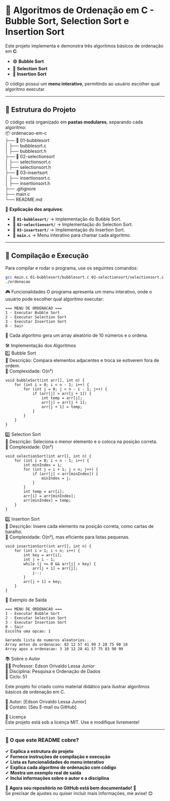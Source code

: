 # 🔢 Algoritmos de Ordenação em C - Bubble Sort, Selection Sort e Insertion Sort

Este projeto implementa e demonstra três algoritmos básicos de ordenação em **C**:
- 🟢 **Bubble Sort**
- 🔵 **Selection Sort**
- 🔴 **Insertion Sort**

O código possui um **menu interativo**, permitindo ao usuário escolher qual algoritmo executar.

---

## 📂 **Estrutura do Projeto**
O código está organizado em **pastas modulares**, separando cada algoritmo:  
📦 ordenacao-em-c  
├── 📂 01-bubblesort  
│ ├── bubblesort.c  
│ ├── bubblesort.h  
├── 📂 02-selectionsort  
│ ├── selectionsort.c  
│ ├── selectionsort.h  
├── 📂 03-insertsort  
│ ├── insertionsort.c  
│ ├── insertionsort.h  
├── .gitignore  
├── main.c  
└── README.md  

📌 **Explicação dos arquivos**:
- 📁 **`01-bubblesort/`** → Implementação do Bubble Sort.
- 📁 **`02-selectionsort/`** → Implementação do Selection Sort.
- 📁 **`03-insertsort/`** → Implementação do Insertion Sort.
- 📝 **`main.c`** → Menu interativo para chamar cada algoritmo.

---

## 🚀 **Compilação e Execução**
Para compilar e rodar o programa, use os seguintes comandos:

```sh
gcc main.c 01-bubblesort/bubblesort.c 02-selectionsort/selectionsort.c 03-insertsort/insertionsort.c -o ordenacao
./ordenacao
```

🎮 Funcionalidades
O programa apresenta um menu interativo, onde o usuário pode escolher qual algoritmo executar:
```
=== MENU DE ORDENACAO ===
1 - Executar Bubble Sort
2 - Executar Selection Sort
3 - Executar Insertion Sort
0 - Sair
```

📌 Cada algoritmo gera um array aleatório de 10 números e o ordena.

🛠 Implementação dos Algoritmos  
1️⃣ Bubble Sort  
📌 Descrição: Compara elementos adjacentes e troca se estiverem fora de ordem.  
📌 Complexidade: O(n²)  
```
void bubbleSort(int arr[], int n) {
    for (int i = 0; i < n - 1; i++) {
        for (int j = 0; j < n - i - 1; j++) {
            if (arr[j] > arr[j + 1]) {
                int temp = arr[j];
                arr[j] = arr[j + 1];
                arr[j + 1] = temp;
            }
        }
    }
}

```

2️⃣ Selection Sort  
📌 Descrição: Seleciona o menor elemento e o coloca na posição correta.  
📌 Complexidade: O(n²)

```
void selectionSort(int arr[], int n) {
    for (int i = 0; i < n - 1; i++) {
        int minIndex = i;
        for (int j = i + 1; j < n; j++) {
            if (arr[j] < arr[minIndex]) {
                minIndex = j;
            }
        }
        int temp = arr[i];
        arr[i] = arr[minIndex];
        arr[minIndex] = temp;
    }
}

```
3️⃣ Insertion Sort  
📌 Descrição: Insere cada elemento na posição correta, como cartas de baralho.  
📌 Complexidade: O(n²), mas eficiente para listas pequenas.  

```
void insertionSort(int arr[], int n) {
    for (int i = 1; i < n; i++) {
        int key = arr[i];
        int j = i - 1;
        while (j >= 0 && arr[j] > key) {
            arr[j + 1] = arr[j];
            j--;
        }
        arr[j + 1] = key;
    }
}

```
📌 Exemplo de Saída  
```
=== MENU DE ORDENACAO ===
1 - Executar Bubble Sort
2 - Executar Selection Sort
3 - Executar Insertion Sort
0 - Sair
Escolha uma opcao: 1

Gerando lista de numeros aleatorios...
Array antes da ordenacao: 83 12 57 41 99 3 28 75 90 10
Array apos a ordenacao: 3 10 12 28 41 57 75 83 90 99
```
📚 Sobre o Autor  
👨‍🏫 Professor: Edson Orivaldo Lessa Junior  
📌 Disciplina: Pesquisa e Ordenação de Dados  
📌 Ciclo: 51  

Este projeto foi criado como material didático para ilustrar algoritmos básicos de ordenação em C.  

📌 Autor: [Edson Orivaldo Lessa Junior]  
📌 Contato: [Seu E-mail ou GitHub]  

📝 Licença  
Este projeto está sob a licença MIT. Use e modifique livremente!  

---

### **📌 O que este README cobre?**
✔ **Explica a estrutura do projeto**  
✔ **Fornece instruções de compilação e execução**  
✔ **Lista as funcionalidades do menu interativo**  
✔ **Explica cada algoritmo de ordenação com código**  
✔ **Mostra um exemplo real de saída**  
✔ **Inclui informações sobre o autor e a disciplina**

🚀 **Agora seu repositório no GitHub está bem documentado!** 🚀  
Se precisar de ajustes ou quiser incluir mais informações, me avise! 😊








